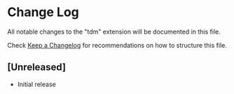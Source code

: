 # Change Log
All notable changes to the "tdm" extension will be documented in this file.

Check [Keep a Changelog](http://keepachangelog.com/) for recommendations on how to structure this file.

## [Unreleased]
- Initial release